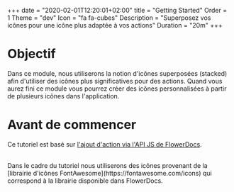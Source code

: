 +++
date = "2020-02-01T12:20:01+02:00"
title = "Getting Started"
Order = 1
Theme = "dev"
Icon = "fa fa-cubes"
Description = "Superposez vos icônes pour une icône plus adaptée à vos actions"
Duration = "20m" 
+++

# Objectif

Dans ce module, nous utiliserons la notion d'icônes superposées (stacked) afin d'utiliser des icônes plus significatives pour des actions.
Quand vous aurez fini ce module vous pourrez créer des icônes personnalisées à partir de plusieurs icônes dans l'application.

# Avant de commencer

Ce tutoriel est basé sur [l'ajout d'action via l'API JS de FlowerDocs](broken-link.md).

<br/> 
Dans le cadre du tutoriel nous utiliserons des icônes provenant de la [librairie d'icônes FontAwesome](https://fontawesome.com/icons) qui correspond à la librairie disponible dans FlowerDocs.